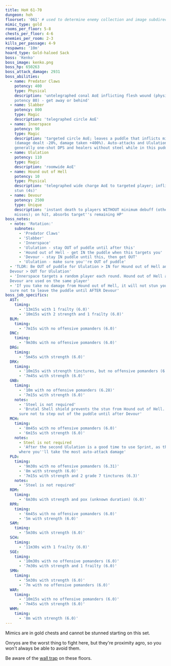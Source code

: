 ```yaml
---
title: HoH 61-70
dungeon: hoh
floorset: '061' # used to determine enemy collection and image subdirectory
mimic_type: gold
rooms_per_floor: 5-8
chests_per_floor: 4-6
enemies_per_room: 2-3
kills_per_passage: 4-9
respawns: '10m'
hoard_type: Gold-haloed Sack
boss: 'Kenko'
boss_image: kenko.png
boss_hp: 650263
boss_attack_damage: 2931
boss_abilities:
  - name: Predator Claws
    potency: 400
    type: Physical
    description: 'untelegraphed conal AoE inflicting flesh wound (physical DoT
    potency 80) - get away or behind'
  - name: Slabber
    potency: 800
    type: Magic
    description: 'telegraphed circle AoE'
  - name: Innerspace
    potency: 90
    type: Magic
    description: 'targeted circle AoE; leaves a puddle that inflicts minimum
    (damage dealt -20%, damage taken +400%). Auto-attacks and Ululation will
    generally one-shot DPS and healers without steel while in this puddle'
  - name: Ululation
    potency: 110
    type: Magic
    description: 'roomwide AoE'
  - name: Hound out of Hell
    potency: 10
    type: Physical
    description: 'telegraphed wide charge AoE to targeted player; inflicts
    stun (4s)'
  - name: Devour
    potency: 2500
    type: Unique
    description: 'instant death to players WITHOUT minimum debuff (otherwise
    misses); on hit, absorbs target''s remaining HP'
boss_notes:
  - note: 'Rotation:'
    subnotes:
      - 'Predator Claws'
      - 'Slabber'
      - 'Innerspace'
      - 'Ululation - stay OUT of puddle until after this'
      - 'Hound out of Hell - get IN the puddle when this targets you'
      - 'Devour - stay IN puddle until this, then get OUT'
      - 'Ululation - make sure you''re OUT of puddle'
  - 'TLDR: Be OUT of puddle for Ululation > IN for Hound out of Hell and
  Devour > OUT for Ululation'
  - 'Innerspace targets a random player each round. Hound out of Hell and
  Devour are used on the same player'
  - 'If you take no damage from Hound out of Hell, it will not stun you. Make
  sure not to leave the puddle until AFTER Devour'
boss_job_specifics:
  AST:
    timing:
      - '13m15s with 1 frailty (6.0)'
      - '10m15s with 2 strength and 1 frailty (6.0)'
  BLM:
    timing:
      - '7m15s with no offensive pomanders (6.0)'
  DNC:
    timing:
      - '9m30s with no offensive pomanders (6.0)'
  DRG:
    timing:
      - '5m45s with strength (6.0)'
  DRK:
    timing:
      - '10m15s with strength tinctures, but no offensive pomanders (6.28)'
      - '7m45s with strength (6.0)'
  GNB:
    timing:
      - '10m with no offensive pomanders (6.28)'
      - '7m15s with strength (6.0)'
    notes:
      - 'Steel is not required'
      - 'Brutal Shell shield prevents the stun from Hound out of Hell. Make
      sure not to step out of the puddle until after Devour'
  MCH:
    timing:
      - '8m45s with no offensive pomanders (6.0)'
      - '6m15s with strength (6.0)'
    notes:
      - Steel is not required
      - 'After the second Ululation is a good time to use Sprint, as this is
      where you''ll take the most auto-attack damage'
  PLD:
    timing:
      - '9m30s with no offensive pomanders (6.31)'
      - '8m with strength (6.0)'
      - '7m15s with strength and 2 grade 7 tinctures (6.3)'
    notes:
      - 'Steel is not required'
  RDM:
    timing:
      - '6m30s with strength and pox (unknown duration) (6.0)'
  RPR:
    timing:
      - '6m45s with no offensive pomanders (6.0)'
      - '5m with strength (6.0)'
  SAM:
    timing:
      - '5m30s with strength (6.0)'
  SCH:
    timing:
      - '11m30s with 1 frailty (6.0)'
  SGE:
    timing:
      - '10m30s with no offensive pomanders (6.0)'
      - '7m30s with strength and 1 frailty (6.0)'
  SMN:
    timing:
      - '5m30s with strength (6.0)'
      - '7m with no offensive pomanders (6.0)'
  WAR:
    timing:
      - '10m15s with no offensive pomanders (6.0)'
      - '7m45s with strength (6.0)'
  WHM:
    timing:
      - '8m with strength (6.0)'
---
```


Mimics are in gold chests and cannot be stunned starting on this set.

Onryos are the worst thing to fight here, but they're proximity agro, so you
won't always be able to avoid them.

Be aware of the [wall trap](/wall_traps.html#hoh-41-79) on these floors.
